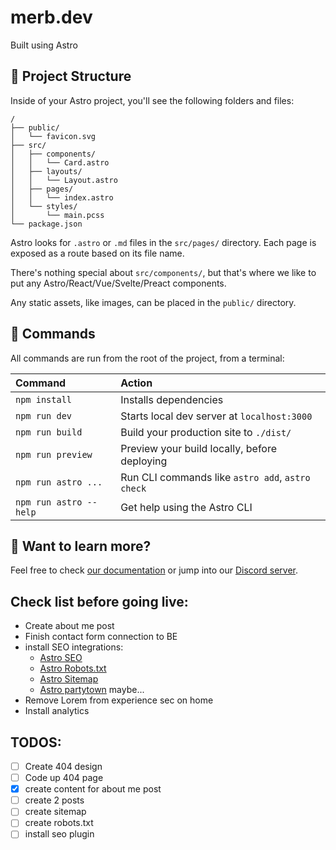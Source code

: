 # merb.dev

Built using Astro

## 🚀 Project Structure

Inside of your Astro project, you'll see the following folders and files:

```
/
├── public/
│   └── favicon.svg
├── src/
│   ├── components/
│   │   └── Card.astro
│   ├── layouts/
│   │   └── Layout.astro
│   ├── pages/
│   │   └── index.astro
│   └── styles/
│       └── main.pcss
└── package.json
```

Astro looks for `.astro` or `.md` files in the `src/pages/` directory. Each page is exposed as a route based on its file name.

There's nothing special about `src/components/`, but that's where we like to put any Astro/React/Vue/Svelte/Preact components.

Any static assets, like images, can be placed in the `public/` directory.

## 🧞 Commands

All commands are run from the root of the project, from a terminal:

| Command                | Action                                           |
| :--------------------- | :----------------------------------------------- |
| `npm install`          | Installs dependencies                            |
| `npm run dev`          | Starts local dev server at `localhost:3000`      |
| `npm run build`        | Build your production site to `./dist/`          |
| `npm run preview`      | Preview your build locally, before deploying     |
| `npm run astro ...`    | Run CLI commands like `astro add`, `astro check` |
| `npm run astro --help` | Get help using the Astro CLI                     |

## 👀 Want to learn more?

Feel free to check [our documentation](https://docs.astro.build) or jump into our [Discord server](https://astro.build/chat).

## Check list before going live:
- Create about me post
- Finish contact form connection to BE
- install SEO integrations:
  - [Astro SEO](https://github.com/jonasmerlin/astro-seo)
  - [Astro Robots.txt](https://github.com/alextim/astro-lib/tree/main/packages/astro-robots-txt#readme)
  - [Astro Sitemap](https://docs.astro.build/en/guides/integrations-guide/sitemap/)
  - [Astro partytown](https://docs.astro.build/en/guides/integrations-guide/partytown/) maybe...
- Remove Lorem from experience sec on home
- Install analytics

## TODOS:
- [ ] Create 404 design
- [ ] Code up 404 page
- [x] create content for about me post
- [ ] create 2 posts
- [ ] create sitemap
- [ ] create robots.txt
- [ ] install seo plugin
